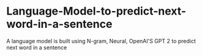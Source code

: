 # Language-Model-to-predict-next-word-in-a-sentence
A language model is built using N-gram, Neural, OpenAI'S GPT 2 to predict next word in a sentence
